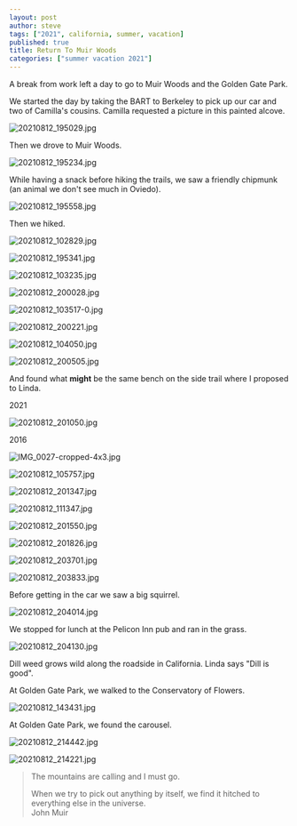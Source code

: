 ```yaml
---
layout: post
author: steve
tags: ["2021", california, summer, vacation]
published: true
title: Return To Muir Woods
categories: ["summer vacation 2021"]
---
```

A break from work left a day to go to Muir Woods and the Golden Gate Park.  

We started the day by taking the BART to Berkeley to pick up our car and two of Camilla's cousins.  Camilla requested a picture in this painted alcove.  

![20210812_195029.jpg]({{site.baseurl}}/assets/media/20210812_195029.jpg)

Then we drove to Muir Woods.  

![20210812_195234.jpg]({{site.baseurl}}/assets/media/20210812_195234.jpg)

While having a snack before hiking the trails, we saw a friendly chipmunk (an animal we don't see much in Oviedo).  

![20210812_195558.jpg]({{site.baseurl}}/assets/media/20210812_195558.jpg)

Then we hiked.  

![20210812_102829.jpg]({{site.baseurl}}/assets/media/20210812_102829.jpg)

![20210812_195341.jpg]({{site.baseurl}}/assets/media/20210812_195341.jpg)

![20210812_103235.jpg]({{site.baseurl}}/assets/media/20210812_103235.jpg)

![20210812_200028.jpg]({{site.baseurl}}/assets/media/20210812_200028.jpg)

![20210812_103517-0.jpg]({{site.baseurl}}/assets/media/20210812_103517-0.jpg)

![20210812_200221.jpg]({{site.baseurl}}/assets/media/20210812_200221.jpg)

![20210812_104050.jpg]({{site.baseurl}}/assets/media/20210812_104050.jpg)

![20210812_200505.jpg]({{site.baseurl}}/assets/media/20210812_200505.jpg)

And found what __might__ be the same bench on the side trail where I proposed to Linda.  

2021  

![20210812_201050.jpg]({{site.baseurl}}/assets/media/20210812_201050.jpg)

2016  

![IMG_0027-cropped-4x3.jpg]({{site.baseurl}}/assets/media/IMG_0027-cropped-4x3.jpg)

![20210812_105757.jpg]({{site.baseurl}}/assets/media/20210812_105757.jpg)

![20210812_201347.jpg]({{site.baseurl}}/assets/media/20210812_201347.jpg)

![20210812_111347.jpg]({{site.baseurl}}/assets/media/20210812_111347.jpg)

![20210812_201550.jpg]({{site.baseurl}}/assets/media/20210812_201550.jpg)

![20210812_201826.jpg]({{site.baseurl}}/assets/media/20210812_201826.jpg)

![20210812_203701.jpg]({{site.baseurl}}/assets/media/20210812_203701.jpg)

![20210812_203833.jpg]({{site.baseurl}}/assets/media/20210812_203833.jpg)

Before getting in the car we saw a big squirrel.  

![20210812_204014.jpg]({{site.baseurl}}/assets/media/20210812_204014.jpg)

We stopped for lunch at the Pelicon Inn pub and ran in the grass.  

![20210812_204130.jpg]({{site.baseurl}}/assets/media/20210812_204130.jpg)

Dill weed grows wild along the roadside in California.  Linda says "Dill is good".  

At Golden Gate Park, we walked to the Conservatory of Flowers.  

![20210812_143431.jpg]({{site.baseurl}}/assets/media/20210812_143431.jpg)

At Golden Gate Park, we found the carousel.  

![20210812_214442.jpg]({{site.baseurl}}/assets/media/20210812_214442.jpg)

![20210812_214221.jpg]({{site.baseurl}}/assets/media/20210812_214221.jpg)

>The mountains are calling and I must go.  
>
>When we try to pick out anything by itself, we find it hitched to everything else in the universe.  
>John Muir
